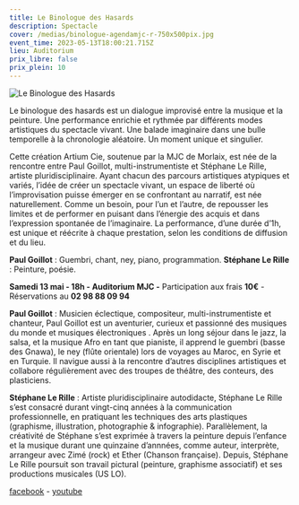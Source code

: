 ```yaml
---
title: Le Binologue des Hasards
description: Spectacle
cover: /medias/binologue-agendamjc-r-750x500pix.jpg
event_time: 2023-05-13T18:00:21.715Z
lieu: Auditorium
prix_libre: false
prix_plein: 10
---
```

![Le Binologue des Hasards](/medias/binologue-webmjc-750x500pix.jpg)

Le binologue des hasards est un dialogue improvisé entre la musique et la peinture. Une performance 
enrichie et rythmée par différents modes artistiques du spectacle vivant. Une balade imaginaire dans une bulle temporelle à la chronologie aléatoire. Un moment unique et singulier.

Cette création Artium Cie, soutenue par la MJC de Morlaix, est née de la rencontre entre Paul Goillot, 
multi-instrumentiste et Stéphane Le Rille, artiste pluridisciplinaire. Ayant chacun des parcours artistiques 
atypiques et variés, l’idée de créer un spectacle vivant, un espace de liberté où l’improvisation puisse 
émerger en se confrontant au narratif, est née naturellement. Comme un besoin, pour l’un et l’autre, 
de repousser les limites et de performer en puisant dans l’énergie des acquis et dans l’expression 
spontanée de l’imaginaire. La performance, d’une durée d’1h, est unique et réécrite à chaque prestation, 
selon les conditions de diffusion et du lieu. 

**Paul Goillot** : Guembri, chant, ney, piano, programmation.
**Stéphane Le Rille** : Peinture, poésie.



**Samedi 13 mai - 18h - Auditorium MJC -** Participation aux frais **10€** - Réservations au **02 98 88 09 94**



**Paul Goillot** : Musicien éclectique, compositeur, multi-instrumentiste et chanteur, Paul Goillot est un 
aventurier,  curieux et passionné des musiques du monde et musiques électroniques . Après un long séjour 
dans le jazz, la salsa, et la musique Afro en tant que pianiste, il apprend le guembri (basse des Gnawa), 
le ney (flûte orientale) lors de voyages au Maroc, en Syrie et en Turquie. Il navigue aussi à la rencontre d’autres disciplines artistiques et collabore régulièrement avec des troupes de théâtre, des conteurs, des plasticiens.

**Stéphane Le Rille** :   Artiste pluridisciplinaire autodidacte, Stéphane Le Rille s’est consacré durant vingt-cinq
années à la communication professionnelle, en pratiquant les techniques des arts plastiques (graphisme,
illustration, photographie & infographie). Parallèlement, la créativité de Stéphane s’est exprimée à travers la peinture depuis l’enfance et la musique durant une quinzaine d’annnées, comme auteur, interprète, arrangeur 
avec Zimé (rock) et Ether (Chanson française). Depuis, Stéphane Le Rille poursuit son travail pictural (peinture, graphisme associatif) et ses productions musicales (US LO).

[facebook](https://www.facebook.com/profile.php?id=100091852740994)  -  [youtube](https://www.youtube.com/@LeBinologuedesHasards-ke3cv)